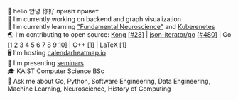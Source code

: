 👋 hello 안녕 你好 привіт привет  
🔭 I’m currently working on backend and graph visualization  
🌱 I’m currently learning ["Fundamental Neuroscience"](https://www.goodreads.com/book/show/13658691-fundamental-neuroscience) and [Kuberenetes](https://kubernetes.io/)  
🌏 I'm contributing to open source: [Kong](https://github.com/Kong/kong) [[#28](https://github.com/Kong/lua-multipart/pull/28)] | [json-iterator/go](https://github.com/json-iterator/go) [[#480](https://github.com/json-iterator/go/pull/480)] | Go [[1](https://github.com/nikolaydubina/calendarheatmap) [2](https://github.com/nikolaydubina/go-featureprocessing) [3](https://github.com/nikolaydubina/go-ml-benchmarks) [4](https://github.com/nikolaydubina/openapi-inline-examples) [5](https://github.com/nikolaydubina/import-graph) [6](https://github.com/nikolaydubina/jsonl-graph) [7](https://github.com/nikolaydubina/go-recipes) [8](https://github.com/nikolaydubina/multiline-jsonl) [9](https://github.com/nikolaydubina/go-svgpan) [10](https://github.com/nikolaydubina/go-graph-layout)] | C++ [[1](https://github.com/nikolaydubina/ARIA)] | LaTeX [[1](https://github.com/nikolaydubina/minimal-latex-resume)]  
🖥 I'm hosting [calendarheatmap.io](http://calendarheatmap.io/)  
📖 I'm presenting [seminars](https://github.com/nikolaydubina/presentations)  
🎓 KAIST Computer Science BSc  
💬 Ask me about Go, Python, Software Engineering, Data Engineering, Machine Learning, Neuroscience, History of Computing  
